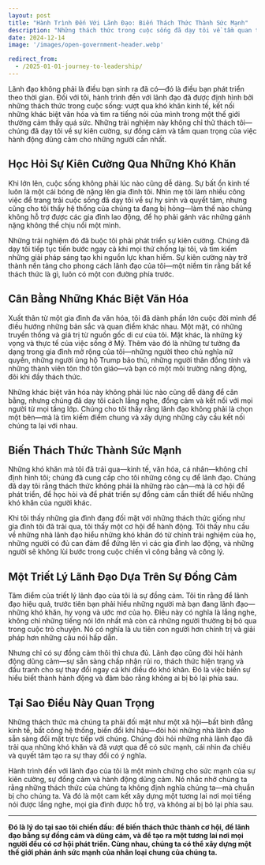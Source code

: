 ```yaml
---
layout: post
title: "Hành Trình Đến Với Lãnh Đạo: Biến Thách Thức Thành Sức Mạnh"
description: "Những thách thức trong cuộc sống đã dạy tôi về tầm quan trọng của sự kiên cường và cái nhìn đa chiều. Từ việc vượt qua khó khăn kinh tế đến việc cân bằng những khác biệt văn hóa, những trải nghiệm này đã hình thành triết lý lãnh đạo của tôi: lãnh đạo bằng sự đồng cảm, hành động dũng cảm và không để ai bị bỏ lại phía sau."
date: 2024-12-14
image: '/images/open-government-header.webp'

redirect_from:
  - /2025-01-01-journey-to-leadership/
---
```


Lãnh đạo không phải là điều bạn sinh ra đã có—đó là điều bạn phát triển theo thời gian. Đối với tôi, hành trình đến với lãnh đạo đã được định hình bởi những thách thức trong cuộc sống: vượt qua khó khăn kinh tế, kết nối những khác biệt văn hóa và tìm ra tiếng nói của mình trong một thế giới thường cảm thấy quá sức. Những trải nghiệm này không chỉ thử thách tôi—chúng đã dạy tôi về sự kiên cường, sự đồng cảm và tầm quan trọng của việc hành động dũng cảm cho những người cần nhất.

## Học Hỏi Sự Kiên Cường Qua Những Khó Khăn

Khi lớn lên, cuộc sống không phải lúc nào cũng dễ dàng. Sự bất ổn kinh tế luôn là một cái bóng đè nặng lên gia đình tôi. Nhìn mẹ tôi làm nhiều công việc để trang trải cuộc sống đã dạy tôi về sự hy sinh và quyết tâm, nhưng cũng cho tôi thấy hệ thống của chúng ta đang bị hỏng—làm thế nào chúng không hỗ trợ được các gia đình lao động, để họ phải gánh vác những gánh nặng không thể chịu nổi một mình.

Những trải nghiệm đó đã buộc tôi phải phát triển sự kiên cường. Chúng đã dạy tôi tiếp tục tiến bước ngay cả khi mọi thứ chống lại tôi, và tìm kiếm những giải pháp sáng tạo khi nguồn lực khan hiếm. Sự kiên cường này trở thành nền tảng cho phong cách lãnh đạo của tôi—một niềm tin rằng bất kể thách thức là gì, luôn có một con đường phía trước.

## Cân Bằng Những Khác Biệt Văn Hóa

Xuất thân từ một gia đình đa văn hóa, tôi đã dành phần lớn cuộc đời mình để điều hướng những bản sắc và quan điểm khác nhau. Một mặt, có những truyền thống và giá trị từ nguồn gốc di cư của tôi. Mặt khác, là những kỳ vọng và thực tế của việc sống ở Mỹ. Thêm vào đó là những tư tưởng đa dạng trong gia đình mở rộng của tôi—những người theo chủ nghĩa nữ quyền, những người ủng hộ Trump bảo thủ, những người thân đồng tính và những thành viên tôn thờ tôn giáo—và bạn có một môi trường năng động, đôi khi đầy thách thức.

Những khác biệt văn hóa này không phải lúc nào cũng dễ dàng để cân bằng, nhưng chúng đã dạy tôi cách lắng nghe, đồng cảm và kết nối với mọi người từ mọi tầng lớp. Chúng cho tôi thấy rằng lãnh đạo không phải là chọn một bên—mà là tìm kiếm điểm chung và xây dựng những cây cầu kết nối chúng ta lại với nhau.

## Biến Thách Thức Thành Sức Mạnh

Những khó khăn mà tôi đã trải qua—kinh tế, văn hóa, cá nhân—không chỉ định hình tôi; chúng đã cung cấp cho tôi những công cụ để lãnh đạo. Chúng đã dạy tôi rằng thách thức không phải là những rào cản—mà là cơ hội để phát triển, để học hỏi và để phát triển sự đồng cảm cần thiết để hiểu những khó khăn của người khác.

Khi tôi thấy những gia đình đang đối mặt với những thách thức giống như gia đình tôi đã trải qua, tôi thấy một cơ hội để hành động. Tôi thấy nhu cầu về những nhà lãnh đạo hiểu những khó khăn đó từ chính trải nghiệm của họ, những người có đủ can đảm để đứng lên vì các gia đình lao động, và những người sẽ không lùi bước trong cuộc chiến vì công bằng và công lý.

## Một Triết Lý Lãnh Đạo Dựa Trên Sự Đồng Cảm

Tâm điểm của triết lý lãnh đạo của tôi là sự đồng cảm. Tôi tin rằng để lãnh đạo hiệu quả, trước tiên bạn phải hiểu những người mà bạn đang lãnh đạo—những khó khăn, hy vọng và ước mơ của họ. Điều này có nghĩa là lắng nghe, không chỉ những tiếng nói lớn nhất mà còn cả những người thường bị bỏ qua trong cuộc trò chuyện. Nó có nghĩa là ưu tiên con người hơn chính trị và giải pháp hơn những câu nói hấp dẫn.

Nhưng chỉ có sự đồng cảm thôi thì chưa đủ. Lãnh đạo cũng đòi hỏi hành động dũng cảm—sự sẵn sàng chấp nhận rủi ro, thách thức hiện trạng và đấu tranh cho sự thay đổi ngay cả khi điều đó khó khăn. Đó là việc biến sự hiểu biết thành hành động và đảm bảo rằng không ai bị bỏ lại phía sau.

## Tại Sao Điều Này Quan Trọng

Những thách thức mà chúng ta phải đối mặt như một xã hội—bất bình đẳng kinh tế, bất công hệ thống, biến đổi khí hậu—đòi hỏi những nhà lãnh đạo sẵn sàng đối mặt trực tiếp với chúng. Chúng đòi hỏi những nhà lãnh đạo đã trải qua những khó khăn và đã vượt qua để có sức mạnh, cái nhìn đa chiều và quyết tâm tạo ra sự thay đổi có ý nghĩa.

Hành trình đến với lãnh đạo của tôi là một minh chứng cho sức mạnh của sự kiên cường, sự đồng cảm và hành động dũng cảm. Nó nhắc nhở chúng ta rằng những thách thức của chúng ta không định nghĩa chúng ta—mà chuẩn bị cho chúng ta. Và đó là một cam kết xây dựng một tương lai nơi mọi tiếng nói được lắng nghe, mọi gia đình được hỗ trợ, và không ai bị bỏ lại phía sau.

---

**Đó là lý do tại sao tôi chiến đấu: để biến thách thức thành cơ hội, để lãnh đạo bằng sự đồng cảm và dũng cảm, và để tạo ra một tương lai nơi mọi người đều có cơ hội phát triển. Cùng nhau, chúng ta có thể xây dựng một thế giới phản ánh sức mạnh của nhân loại chung của chúng ta.**